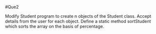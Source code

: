 #Que2

Modify Student program to create n objects of the Student class. Accept details from the user
for each object. Define a static method sortStudent which sorts the array on the basis of
percentage.
